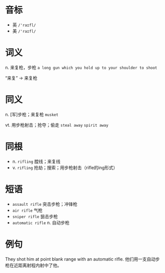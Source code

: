 # 音标

- 英 `/'raɪfl/`
- 美 `/'raɪfl/`

# 词义

n. 来复枪，步枪
`a long gun which you hold up to your shoulder to shoot`



“来复” → 来复枪

# 同义

n. [军]步枪；来复枪
`musket`

vt. 用步枪射击；抢夺；偷走
`steal away` `spirit away`

# 同根

- n. `rifling` 膛线；来复线
- v. `rifling` 抢劫；搜索；用步枪射击（rifle的ing形式）

# 短语

- `assault rifle` 突击步枪；冲锋枪
- `air rifle` 气枪
- `sniper rifle` 狙击步枪
- `automatic rifle` n. 自动步枪

# 例句

They shot him at point blank range with an automatic rifle.
他们用一支自动步枪在近距离射程内射中了他。



